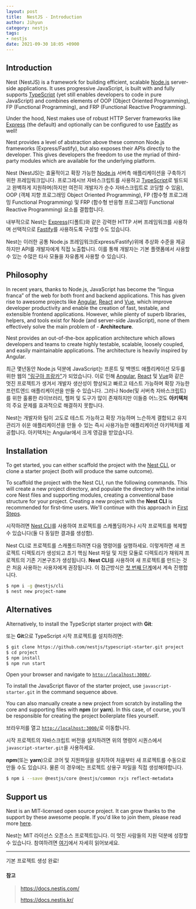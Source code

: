 ```yaml
---
layout: post
title:  NestJS - Introduction
author: Jihyun
category: nestjs
tags:
- nestjs
date: 2021-09-30 18:05 +0900
---
```


## Introduction

Nest (NestJS) is a framework for building efficient, scalable [Node.js](https://nodejs.org/) server-side applications. It uses progressive JavaScript, is built with and fully supports [TypeScript](http://www.typescriptlang.org/) (yet still enables developers to code in pure JavaScript) and combines elements of OOP (Object Oriented Programming), FP (Functional Programming), and FRP (Functional Reactive Programming).

Under the hood, Nest makes use of robust HTTP Server frameworks like [Express](https://expressjs.com/) (the default) and optionally can be configured to use [Fastify](https://github.com/fastify/fastify) as well!

Nest provides a level of abstraction above these common Node.js frameworks (Express/Fastify), but also exposes their APIs directly to the developer. This gives developers the freedom to use the myriad of third-party modules which are available for the underlying platform.

Nest (NestJS)는 효율적이고 확장 가능한 [Node.js](https://nodejs.org/) 서버측 애플리케이션을 구축하기 위한 프레임워크입니다. 프로그레시브 자바스크립트를 사용하고 [TypeScript](http://www.typescriptlang.org/)로 빌드되고 완벽하게 지원하며(하지만 여전히 개발자가 순수 자바스크립트로 코딩할 수 있음), OOP (객체 지향 프로그래밍 Object Oriented Programming), FP (함수형 프로그래밍 Functional Programming) 및 FRP (함수형 반응형 프로그래밍 Functional Reactive Programming) 요소를 결합합니다.

내부적으로 Nest는 [Express](https://expressjs.com/)(디폴트)와 같은 강력한 HTTP 서버 프레임워크를 사용하며 선택적으로 [Fastify](https://github.com/fastify/fastify)를 사용하도록 구성할 수도 있습니다.

Nest는 이러한 공통 Node.js 프레임워크(Express/Fastify)위에 추상화 수준을 제공하지만 API를 개발자에게 직접 노출합니다. 이를 통해 개발자는 기본 플랫폼에서 사용할 수 있는 수많은 타사 모듈을 자유롭게 사용할 수 있습니다.



## Philosophy

In recent years, thanks to Node.js, JavaScript has become the “lingua franca” of the web for both front and backend applications. This has given rise to awesome projects like [Angular](https://angular.io/), [React](https://github.com/facebook/react) and [Vue](https://github.com/vuejs/vue), which improve developer productivity and enable the creation of fast, testable, and extensible frontend applications. However, while plenty of superb libraries, helpers, and tools exist for Node (and server-side JavaScript), none of them effectively solve the main problem of - **Architecture**.

Nest provides an out-of-the-box application architecture which allows developers and teams to create highly testable, scalable, loosely coupled, and easily maintainable applications. The architecture is heavily inspired by Angular.

최근 몇년동안 Node.js 덕분에 JavaScript는 프론트 및 백엔드 애플리케이션 모두를 위한 웹의 ["링구아 프랑카"](https://ko.wikipedia.org/wiki/링구아_프랑카)가 되었습니다. 이로 인해 [Angular](https://angular.io/), [React](https://github.com/facebook/react) 및 [Vue](https://github.com/)와 같은 멋진 프로젝트가 생겨서 개발자 생산성이 향상되고 빠르고 테스트 가능하며 확장 가능한 프런트엔드 애플리케이션을 만들 수 있습니다. 그러나 Node(및 서버측 자바스크립트)를 위한 훌륭한 라이브러리, 헬퍼 및 도구가 많이 존재하지만 이들중 어느것도 **아키텍처**의 주요 문제를 효과적으로 해결하지 못합니다.

Nest는 개발자와 팀이 고도로 테스트 가능하고 확장 가능하며 느슨하게 결합되고 유지관리가 쉬운 애플리케이션을 만들 수 있는 즉시 사용가능한 애플리케이션 아키텍처를 제공합니다. 아키텍처는 Angular에서 크게 영감을 받았습니다.



## Installation

To get started, you can either scaffold the project with the [Nest CLI](https://docs.nestjs.com/cli/overview), or clone a starter project (both will produce the same outcome).

To scaffold the project with the Nest CLI, run the following commands. This will create a new project directory, and populate the directory with the initial core Nest files and supporting modules, creating a conventional base structure for your project. Creating a new project with the **Nest CLI** is recommended for first-time users. We'll continue with this approach in [First Steps](https://docs.nestjs.com/first-steps).

시작하려면 [Nest CLI](https://docs.nestjs.kr/cli/overview)를 사용하여 프로젝트를 스캐폴딩하거나 시작 프로젝트를 복제할 수 있습니다(둘 다 동일한 결과를 생성함).

Nest CLI로 프로젝트를 스캐폴드하려면 다음 명령어를 실행하세요. 이렇게하면 새 프로젝트 디렉토리가 생성되고 초기 핵심 Nest 파일 및 지원 모듈로 디렉토리가 채워져 프로젝트의 기존 기본구조가 생성됩니다. **Nest CLI**를 사용하여 새 프로젝트를 만드는 것은 처음 사용하는 사용자에게 권장됩니다. 이 접근방식은 [첫 번째 단계](https://docs.nestjs.kr/first-steps)에서 계속 진행합니다.

```bash
$ npm i -g @nestjs/cli
$ nest new project-name
```



## Alternatives

Alternatively, to install the TypeScript starter project with **Git**:

또는 **Git**으로 TypeScript 시작 프로젝트를 설치하려면:

```bash
$ git clone https://github.com/nestjs/typescript-starter.git project
$ cd project
$ npm install
$ npm run start
```

Open your browser and navigate to [`http://localhost:3000/`](http://localhost:3000/).

To install the JavaScript flavor of the starter project, use `javascript-starter.git` in the command sequence above.

You can also manually create a new project from scratch by installing the core and supporting files with **npm** (or **yarn**). In this case, of course, you'll be responsible for creating the project boilerplate files yourself.

브라우저를 열고 [`http://localhost:3000/`](http://localhost:3000/)로 이동합니다.

시작 프로젝트의 자바스크립트 버전을 설치하려면 위의 명령어 시퀀스에서 `javascript-starter.git`을 사용하세요.

**npm**(또는 **yarn**)으로 코어 및 지원파일을 설치하여 처음부터 새 프로젝트를 수동으로 만들 수도 있습니다. 물론 이 경우에는 프로젝트 상용구 파일을 직접 생성해야합니다.

```bash
$ npm i --save @nestjs/core @nestjs/common rxjs reflect-metadata
```



## Support us

Nest is an MIT-licensed open source project. It can grow thanks to the support by these awesome people. If you'd like to join them, please read more [here](https://docs.nestjs.com/support).

Nest는 MIT 라이선스 오픈소스 프로젝트입니다. 이 멋진 사람들의 지원 덕분에 성장할 수 있습니다. 참여하려면 [여기](https://docs.nestjs.kr/support)에서 자세히 읽어보세요.



***

기본 프로젝트 생성 완료!



#### 참고

>https://docs.nestjs.com/
>
>https://docs.nestjs.kr/